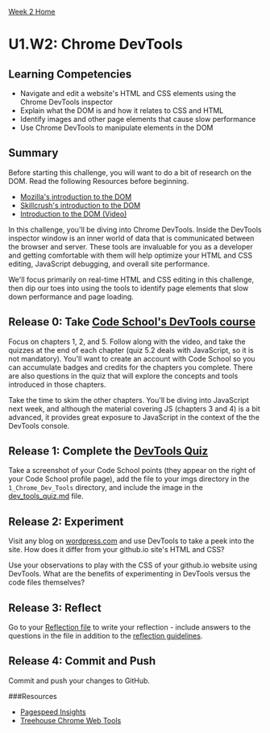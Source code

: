 [Week 2 Home](../)

# U1.W2: Chrome DevTools  

## Learning Competencies
- Navigate and edit a website's HTML and CSS elements using the Chrome DevTools inspector
- Explain what the DOM is and how it relates to CSS and HTML 
- Identify images and other page elements that cause slow performance
- Use Chrome DevTools to manipulate elements in the DOM

## Summary
Before starting this challenge, you will want to do a bit of research on the DOM. Read the following Resources before beginning. 
- [Mozilla's introduction to the DOM](https://developer.mozilla.org/en-US/docs/DOM/DOM_Reference/Introduction)
- [Skillcrush's introduction to the DOM](http://skillcrush.com/2012/10/17/dom-document-object-model/)
- [Introduction to the DOM (Video)](https://www.youtube.com/watch?v=-0ZcldkGlt8)

In this challenge, you'll be diving into Chrome DevTools. Inside the DevTools inspector window is an inner world of data that is communicated between the browser and server. These tools are invaluable for you as a developer and getting comfortable with them will help optimize your HTML and CSS editing, JavaScript debugging, and overall site performance. 

We'll focus primarily on real-time HTML and CSS editing in this challenge, then dip our toes into using the tools to identify page elements that slow down performance and page loading.

## Release 0: Take [Code School's DevTools course](http://discover-devtools.codeschool.com/)  

Focus on chapters 1, 2, and 5. Follow along with the video, and take the quizzes at the end of each chapter (quiz 5.2 deals with JavaScript, so it is not mandatory). You'll want to create an account with Code School so you can accumulate badges and credits for the chapters you complete. There are also questions in the quiz that will explore the concepts and tools introduced in those chapters.

Take the time to skim the other chapters. You'll be diving into JavaScript next week, and although the material covering JS (chapters 3 and 4) is a bit advanced, it provides great exposure to JavaScript in the context of the the DevTools console.

## Release 1: Complete the [DevTools Quiz](dev_tools_quiz.md) 
Take a screenshot of your Code School points (they appear on the right of your Code School profile page), add the file to your imgs directory in the `1_Chrome_Dev_Tools` directory, and include the image in the [dev_tools_quiz.md](dev_tools_quiz.md) file.  

## Release 2: Experiment

Visit any blog on [wordpress.com](http://www.wordpress.com) and use DevTools to take a peek into the site. How does it differ from your github.io site's HTML and CSS?

Use your observations to play with the CSS of your github.io website using DevTools. What are the benefits of experimenting in DevTools versus the code files themselves?

## Release 3: Reflect 
Go to your [Reflection file](my_reflection.md) to write your reflection - include answers to the questions in the file in addition to the [reflection guidelines](https://github.com/Devbootcamp/phase-0-handbook/blob/master/coding-references/reflection-guidelines.md).

## Release 4: Commit and Push 
Commit and push your changes to GitHub.

###Resources
- [Pagespeed Insights](https://chrome.google.com/webstore/detail/pagespeed-insights-by-goo/gplegfbjlmmehdoakndmohflojccocli?hl=en)
- [Treehouse Chrome Web Tools](http://blog.teamtreehouse.com/learn-to-use-the-chrome-devtools-on-treehouse)

